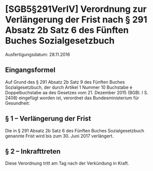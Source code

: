 # [SGB5§291VerlV] Verordnung zur Verlängerung der Frist nach § 291 Absatz 2b Satz 6 des Fünften Buches Sozialgesetzbuch

Ausfertigungsdatum: 28.11.2016

 

## Eingangsformel

Auf Grund des § 291 Absatz 2b Satz 9 des Fünften Buches Sozialgesetzbuch, der durch Artikel 1 Nummer 10 Buchstabe e Doppelbuchstabe aa des Gesetzes vom 21. Dezember 2015 (BGBl. I S. 2408) eingefügt worden ist, verordnet das Bundesministerium für Gesundheit:


## § 1 – Verlängerung der Frist

Die in § 291 Absatz 2b Satz 6 des Fünften Buches Sozialgesetzbuch genannte Frist wird bis zum 30. Juni 2017 verlängert.


## § 2 – Inkrafttreten

Diese Verordnung tritt am Tag nach der Verkündung in Kraft.
